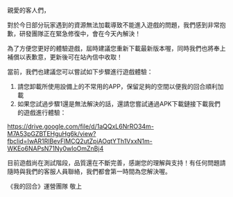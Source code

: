 親愛的客人們，



對於今日部分玩家遇到的資源無法加載導致不能進入遊戲的問題，我們感到非常抱歉，研發團隊正在緊急修復中，會在今天內解決！



為了方便您更好的體驗遊戲，屆時建議您重新下載最新版本喔，同時我們也將奉上補償以表歉意，更新後可在站內信中收取！



當前，我們也建議您可以嘗試如下步驟進行遊戲體驗：

1. 請您卸載所使用設備上的不常用的APP，保留足夠的空間以便我的回合順利加載
2. 如果您試過步驟1還是無法解決的話，還請您嘗試通過APK下載鏈接下載我們的遊戲進行體驗：

https://drive.google.com/file/d/1aQQxL6NrRO34m-M7A53pGZBTEHguHg6k/view?fbclid=IwAR1RlBevFlMCQ2utZpiAOqtYTh1VxxN1m-WKEo6NAPsN71Ny0wIoOmZnBj4



目前遊戲尚在測試階段，品質還在不斷完善，感謝您的理解與支持！有任何問題請隨時與我們的客服人員聯絡，我們都會第一時間為您解決喔。



《我的回合》運營團隊 敬上